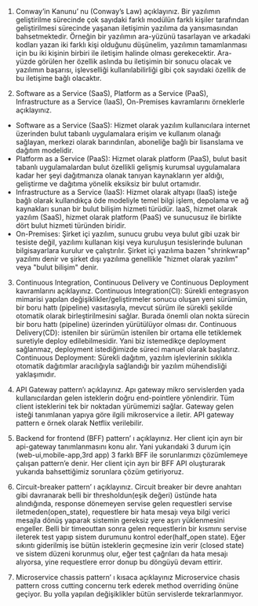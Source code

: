 1. Conway’in Kanunu’ nu (Conway’s Law) açıklayınız.
Bir yazılımın geliştirilme sürecinde çok sayıdaki farklı modülün farklı kişiler tarafından geliştirilmesi sürecinde yaşanan iletişimin yazılıma da yansımasından bahsetmektedir. Örneğin bir yazılımın ara-yüzünü tasarlayan ve arkadaki kodları yazan iki farklı kişi olduğunu düşünelim, yazılımın tamamlanması için bu iki kişinin birbiri ile iletişim halinde olması gerekecektir. Ara-yüzde görülen her özellik aslında bu iletişimin bir sonucu olacak ve yazılımın başarısı, işlevselliği kullanılabilirliği gibi çok sayıdaki özellik de bu iletişime bağlı olacaktır.

2. Software as a Service (SaaS), Platform as a Service (PaaS), Infrastructure as a Service (IaaS), On-Premises kavramlarını örneklerle açıklayınız.
* Software as a Service (SaaS): Hizmet olarak yazılım kullanıcılara internet üzerinden bulut tabanlı uygulamalara erişim ve kullanım olanağı sağlayan, merkezi olarak barındırılan, aboneliğe bağlı bir lisanslama ve dağıtım modelidir. 
* Platform as a Service (PaaS): Hizmet olarak platform (PaaS), bulut basit tabanlı uygulamalardan bulut özellikli gelişmiş kurumsal uygulamalara kadar her şeyi dağıtmanıza olanak tanıyan kaynakların yer aldığı, geliştirme ve dağıtıma yönelik eksiksiz bir bulut ortamıdır.
* Infrastructure as a Service (IaaS): Hizmet olarak altyapı (IaaS) isteğe bağlı olarak kullandıkça öde modeliyle temel bilgi işlem, depolama ve ağ kaynakları sunan bir bulut bilişim hizmeti türüdür. IaaS, hizmet olarak yazılım (SaaS), hizmet olarak platform (PaaS) ve sunucusuz ile birlikte dört bulut hizmeti türünden biridir.
* On-Premises: Şirket içi yazılım, sunucu grubu veya bulut gibi uzak bir tesiste değil, yazılımı kullanan kişi veya kuruluşun tesislerinde bulunan bilgisayarlara kurulur ve çalıştırılır. Şirket içi yazılıma bazen "shrinkwrap" yazılımı denir ve şirket dışı yazılıma genellikle "hizmet olarak yazılım" veya "bulut bilişim" denir.

3. Continuous Integration, Continuous Delivery ve Continuous Deployment 
kavramlarını açıklayınız.
Continuous Integration(CI): Sürekli entegrasyon mimarisi yapılan değişiklikler/geliştirmeler sonucu oluşan yeni sürümün, bir boru hattı (pipeline) vasıtasıyla, mevcut sürüm ile sürekli şekilde otomatik olarak birleştirilmesini sağlar. Burada önemli olan nokta sürecin bir boru hattı (pipeline) üzerinden yürütülüyor olması dır.
Continuous Delivery(CD):  istenilen bir sürümün istenilen bir ortama elle tetiklemek suretiyle deploy edilebilmesidir. Yani biz istemedikçe deployment sağlanmaz, deployment istediğimizde süreci manuel olarak başlatırız.
Continuous Deployment: Sürekli dağıtım, yazılım işlevlerinin sıklıkla otomatik dağıtımlar aracılığıyla sağlandığı bir yazılım mühendisliği yaklaşımıdır.

4. API Gateway pattern’ı açıklayınız.
Apı gateway mikro servislerden yada kullanıcılardan gelen isteklerin doğru end-pointlere yönlendirir. Tüm client isteklerini tek bir noktadan yürümemizi sağlar. Gateway gelen isteği tanımlanan yapıya göre ilgili mikroservice a iletir. API gateway pattern e örnek olarak Netflix verilebilir.

5. Backend for frontend (BFF) pattern’ ı açıklayınız.
Her client için ayrı bir api-gateway tanımlanmasını konu alır. Yani yukarıdaki 3 durum için (web-ui,mobile-app,3rd app) 3 farklı BFF ile sorunlarımızı çözümlemeye çalışan pattern’e denir.
Her client için ayrı bir BFF API oluşturarak yukarıda bahsettiğimiz sorunlara çözüm getiriyoruz. 

6. Circuit-breaker pattern’ ı açıklayınız.
Circuit breaker bir devre anahtarı gibi davranarak belli bir thresholdun(eşik değeri) üstünde hata alındığında, response dönemeyen servise gelen requestleri servise iletmeden(open_state), requestlere bir hata mesajı veya bilgi verici mesajla dönüş yaparak sistemin gereksiz yere aşırı yüklenmesini engeller. Belli bir timeouttan sonra gelen requestlerin bir kısmını servise ileterek test yapıp sistem durumunu kontrol eder(half_open state). Eğer sıkıntı giderilmiş ise bütün isteklerin geçmesine izin verir (closed state) ve sistem düzeni korunmuş olur, eğer test çağrıları da hata mesajı alıyorsa, yine requestlere error donup bu döngüyü devam ettirir.

7. Microservice chassis pattern’ ı kısaca açıklayınız
Microservice chasis pattern cross cutting concernu terk ederek method overriding önüne geçiyor. Bu yolla yapılan değişiklikler bütün servislerde tekrarlanmıyor.


